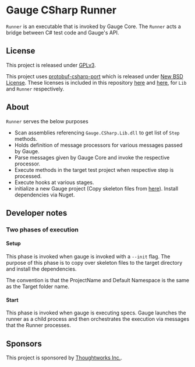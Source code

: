 # Gauge CSharp Runner

`Runner` is an executable that is invoked by Gauge Core. The `Runner` acts a bridge between C# test code and Gauge's API.

## License
This project is released under [GPLv3](http://www.gnu.org/licenses/gpl-3.0.txt). 

This project uses [protobuf-csharp-port](https://code.google.com/p/protobuf-csharp-port/) which is released under [New BSD License](http://opensource.org/licenses/BSD-3-Clause). These licenses is included in this repository [here](https://github.com/getgauge/gauge/Lib/licenses) and [here](https://github.com/getgauge/gauge/Runner/licenses), for `Lib` and `Runner` respectively.

## About
`Runner` serves the below purposes

- Scan assemblies referencing `Gauge.CSharp.Lib.dll` to get list of `Step` methods.
- Holds definition of message processors for various messages passed by Gauge.
- Parse messages given by Gauge Core and invoke the respective processor.
- Execute methods in the target test project when respective step is processed.
- Execute hooks at various stages.
- initialize a new Gauge project (Copy skeleton files from [here](https://github.com/getgauge/gauge-csharp/Gauge.Project.Skel/)). Install dependencies via Nuget.

## Developer notes

### Two phases of execution

#### Setup
This phase is invoked when gauge is invoked with a `--init` flag. The purpose of this phase is to copy over skeleton files to the target directory and install the dependencies.

The convention is that the ProjectName and Default Namespace is the same as the Target folder name.

#### Start
This phase is invoked when gauge is executing specs. Gauge launches the runner as a child process and then orchestrates the execution via messages that the Runner processes.

## Sponsors

This project is sponsored by [Thoughtworks Inc.](http://www.thoughtworks.com/).